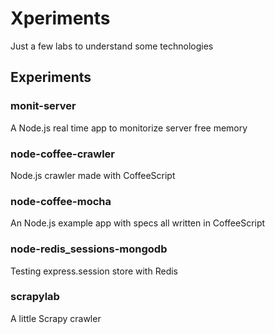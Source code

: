 # Xperiments
Just a few labs to understand some technologies

## Experiments

### monit-server
A Node.js real time app to monitorize server free memory

### node-coffee-crawler
Node.js crawler made with CoffeeScript

### node-coffee-mocha
An Node.js example app with specs all written in CoffeeScript

### node-redis_sessions-mongodb
Testing express.session store with Redis

### scrapylab
A little Scrapy crawler